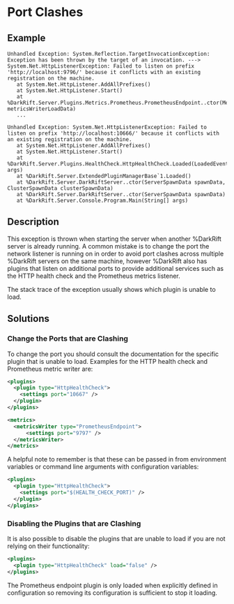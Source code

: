 # Port Clashes
## Example
```
Unhandled Exception: System.Reflection.TargetInvocationException: Exception has been thrown by the target of an invocation. ---> System.Net.HttpListenerException: Failed to listen on prefix
'http://localhost:9796/' because it conflicts with an existing registration on the machine.
   at System.Net.HttpListener.AddAllPrefixes()
   at System.Net.HttpListener.Start()
   at %DarkRift.Server.Plugins.Metrics.Prometheus.PrometheusEndpoint..ctor(MetricsWriterLoadData metricsWriterLoadData)
   ...
```

```
Unhandled Exception: System.Net.HttpListenerException: Failed to listen on prefix 'http://localhost:10666/' because it conflicts with an existing registration on the machine.
   at System.Net.HttpListener.AddAllPrefixes()
   at System.Net.HttpListener.Start()
   at %DarkRift.Server.Plugins.HealthCheck.HttpHealthCheck.Loaded(LoadedEventArgs args)
   at %DarkRift.Server.ExtendedPluginManagerBase`1.Loaded()
   at %DarkRift.Server.DarkRiftServer..ctor(ServerSpawnData spawnData, ClusterSpawnData clusterSpawnData)
   at %DarkRift.Server.DarkRiftServer..ctor(ServerSpawnData spawnData)
   at %DarkRift.Server.Console.Program.Main(String[] args)
```

## Description
This exception is thrown when starting the server when another %DarkRift server is already running. A common mistake is to change the port the network listener is running on in order to avoid port clashes across multiple %DarkRift servers on the same machine, however %DarkRift also has plugins that listen on additional ports to provide additional services such as the HTTP health check and the Prometheus metrics listener.

The stack trace of the exception usually shows which plugin is unable to load.

## Solutions
### Change the Ports that are Clashing
To change the port you should consult the documentation for the specific plugin that is unable to load. Examples for the HTTP health check and Prometheus metric writer are:
```xml
<plugins>
  <plugin type="HttpHealthCheck">
    <settings port="10667" />
  </plugin>
</plugins>
```

```xml
<metrics>
  <metricsWriter type="PrometheusEndpoint">
      <settings port="9797" />
  </metricsWriter>
</metrics>
```

A helpful note to remember is that these can be passed in from environment variables or command line arguments with configuration variables:
```xml
<plugins>
  <plugin type="HttpHealthCheck">
    <settings port="$(HEALTH_CHECK_PORT)" />
  </plugin>
</plugins>
```

### Disabling the Plugins that are Clashing
It is also possible to disable the plugins that are unable to load if you are not relying on their functionality:
```xml
<plugins>
  <plugin type="HttpHealthCheck" load="false" />
</plugins>
```

The Prometheus endpoint plugin is only loaded when explicitly defined in configuration so removing its configuration is sufficient to stop it loading.
